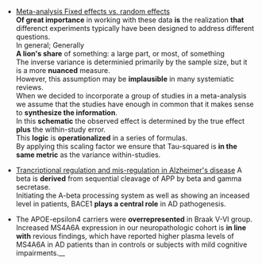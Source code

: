  * [Meta-analysis Fixed effects vs. random effects](http://www.meta-analysis.com/downloads/Meta-analysis%20fixed%20effect%20vs%20random%20effects.pdf)  
  __Of great importance__ in working with these data __is__ the realization __that__ differenct experiments typically have been designed to address different questions.  
  In general; Generally  
  __A lion's share__ of something: a large part, or most, of something  
  The inverse variance is determinied primarily by the sample size, but it is a more __nuanced__ measure.  
  However, this assumption may be __implausible__ in many systemiatic reviews.  
  When we decided to incorporate a group of studies in a meta-analysis we assume that the studies have enough in common that it makes sense to __synthesize the information__.  
  In this __schematic__ the observed effect is determined by the true effect __plus__ the within-study error.  
  This __logic__ is __operationalized__ in a series of formulas.  
  By applying this scaling factor we ensure that Tau-squared is __in the same metric__ as the variance within-studies.  

* [Trancriptional regulation and mis-regulation in Alzheimer's disease](http://www.molecularbrain.com/content/pdf/1756-6606-6-44.pdf)
 A beta is __derived__ from sequential cleavage of APP by beta and gamma secretase.  
 Initiating the A-beta processing system as well as showing an inceased level in patients, BACE1 __plays a central role__ in AD pathogenesis.  

* [](http://www.sciencedirect.com/science/article/pii/S0197458014005983)
 The APOE-epsilon4 carriers were __overrepresented__ in Braak V-VI group.  
 Increased MS4A6A expression in our neuropathologic cohort is __in line with__ revious findings, which have reported higher plasma levels of MS4A6A in AD patients than in controls or subjects with mild cognitive impairments.__
 

